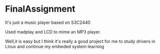 # FinalAssignment

It's just a music player based on S3C2440

Used madplay and LCD to mime an MP3 player.

Well,it is easy but I think it's really a good project for me to study drivers in Linux and 
continue my embeded system learning

